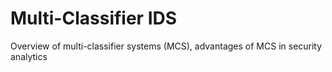 # Multi-Classifier IDS

Overview of multi-classifier systems (MCS), advantages of MCS in security analytics

